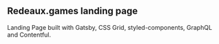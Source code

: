 ## Redeaux.games landing page

Landing Page built with Gatsby, CSS Grid, styled-components, GraphQL and Contentful.

